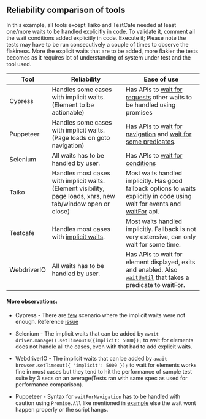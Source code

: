 ## Reliability comparison of tools

In this example, all tools except Taiko and TestCafe needed at least one/more waits to be handled explicitly in code. To validate it, comment all the wait conditions added explicitly in code. Execute it; Please note the tests may have to be run consecutively a couple of times to observe the flakiness. More the explicit waits that are to be added, more flakier the tests becomes as it requires lot of understanding of system under test and the tool used.

| Tool        | Reliability                                                                                                                               | Ease of use                                                                                |
|-------------|-------------------------------------------------------------------------------------------------------------------------------------------|--------------------------------------------------------------------------------------------|
| Cypress     | Handles some cases with implicit waits.(Element to be actionable)                                                                         | Has APIs to [wait for requests](https://docs.cypress.io/api/commands/wait.html#Syntax) other waits to be handled using promises                              |
| Puppeteer   | Handles some cases with implicit waits.(Page loads on goto navigation)                                                                    | Has APIs to [wait for navigation](https://github.com/GoogleChrome/puppeteer/blob/v1.18.0/docs/api.md#pagewaitfornavigationoptions) and [wait for some predicates](https://github.com/GoogleChrome/puppeteer/blob/v1.18.0/docs/api.md#pagewaitforselectororfunctionortimeout-options-args). |
| Selenium    | All waits has to be handled by user.                                                                                                      | Has APIs to [wait for conditions](https://seleniumhq.github.io/selenium/docs/api/javascript/module/selenium-webdriver/index_exports_WebDriver.html#wait)                                            |
| Taiko       | Handles most cases with implicit waits.(Element visibility, page loads, xhrs, new tab/window open or close)                               | Most waits handled implicitly. Has good fallback options to waits explicitly in code using wait for events and [waitFor](https://taiko.gauge.org/#waitfor) api.           |
| Testcafe    | Handles most cases with [implicit waits](https://devexpress.github.io/testcafe/documentation/test-api/built-in-waiting-mechanisms.html).  | Most waits handled implicitly. Fallback is not very extensive, can only wait for some time.                             |
| WebdriverIO | All waits has to be handled by user.                                                                                                      | Has APIs to wait for element displayed, exits and enabled. Also [`waitUntil`](https://webdriver.io/docs/api/browser/waitUntil.html) that takes a predicate to waitFor.                        |


#### More observations:

- Cypress - There are [few](https://github.com/getgauge-contrib/forToolComparison/blob/4b39899562b8ad8cb53e464aecfb339219fc8bd5/comparePerformanceAndFlakinessOfTools/benchmarks/cypress/tests/customerManager.test.js#L32) scenario where the implicit waits were not enough. Reference [issue](https://github.com/cypress-io/cypress/issues/2113)

- Selenium - The implicit waits that can be added by `await driver.manage().setTimeouts({implicit: 5000});` to wait for elements does not handle all the cases, even with that had to add explicit waits.

- WebdriverIO - The implicit waits that can be added by `await browser.setTimeout({ 'implicit': 5000 });` to wait for elements works fine in most cases but they tend to hit the performance of sample test suite by 3 secs on an average(Tests ran with same spec as used for performance comparison). 

- Puppeteer - Syntax for `waitForNavigation` has to be handled with caution using `Promise.All` like mentioned in [example](https://github.com/GoogleChrome/puppeteer/blob/v1.18.0/docs/api.md#pagewaitfornavigationoptions) else the wait wont happen properly or the script hangs. 

